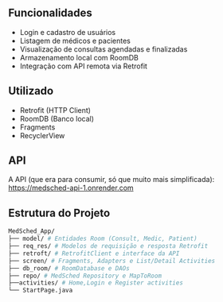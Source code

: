 ## Funcionalidades
- Login e cadastro de usuários
- Listagem de médicos e pacientes
- Visualização de consultas agendadas e finalizadas
- Armazenamento local com RoomDB
- Integração com API remota via Retrofit

## Utilizado
- Retrofit (HTTP Client)
- RoomDB (Banco local)
- Fragments
- RecyclerView

## API
A API (que era para consumir, só que muito mais simplificada):
https://medsched-api-1.onrender.com

## Estrutura do Projeto
```graphql
MedSched_App/
├── model/ # Entidades Room (Consult, Medic, Patient)
├── req_res/ # Modelos de requisição e resposta Retrofit
├── retroft/ # RetrofitClient e interface da API
├── screen/ # Fragments, Adapters e List/Detail Activities
├── db_room/ # RoomDatabase e DAOs
├── repo/ # MedSched Repository e MapToRoom
├──activities/ # Home,Login e Register activities
└── StartPage.java
```
